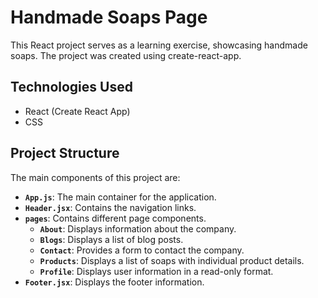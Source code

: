 # Handmade Soaps Page

This React project serves as a learning exercise, showcasing handmade soaps. The project was created using create-react-app.

## Technologies Used

- React (Create React App)
- CSS

## Project Structure

The main components of this project are:

- **`App.js`**: The main container for the application.
- **`Header.jsx`**: Contains the navigation links.
- **`pages`**: Contains different page components.
  - **`About`**: Displays information about the company.
  - **`Blogs`**: Displays a list of blog posts.
  - **`Contact`**: Provides a form to contact the company.
  - **`Products`**: Displays a list of soaps with individual product details.
  - **`Profile`**: Displays user information in a read-only format.
- **`Footer.jsx`**: Displays the footer information.
